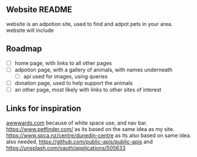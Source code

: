 ## Website README 
 website is an adpotion site, used to find and adpot pets in your area.
 website will include 
 ## Roadmap 
 - [ ] home page, with links to all other pages
 - [ ] adpotion page, with a gallery of animals, with names underneath
    - [ ] api used for images, using queries
 - [ ] donation page, used to help support the animals
 - [ ] an other page, most likely with links to other sites of interest
## Links for inspiration 
[awwwards.com](https://www.awwwards.com/) because of white space use, and nav bar.
https://www.petfinder.com/ as its based on the same idea as my site.
https://www.spca.nz/centre/dunedin-centre as its also based on same idea.
also needed, https://github.com/public-apis/public-apis and https://unsplash.com/oauth/applications/505633
